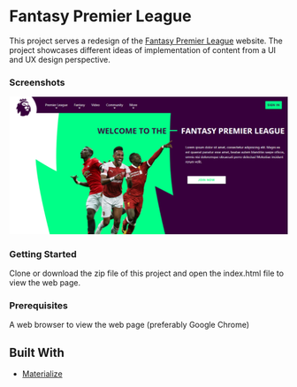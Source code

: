 # Fantasy Premier League
This project serves a redesign of the [Fantasy Premier League](https://fantasy.premierleague.com) website. The project showcases different ideas of implementation of content from a UI and UX design perspective.

### Screenshots
![](img/landing-screenshot.jpg)

### Getting Started
Clone or download the zip file of this project and open the index.html file to view the web page.

### Prerequisites
A web browser to view the web page (preferably Google Chrome)

## Built With
* [Materialize](https://materializecss.com)